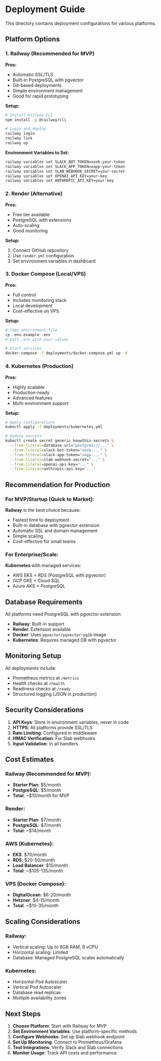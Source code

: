 # Deployment Guide

This directory contains deployment configurations for various platforms.

## Platform Options

### 1. Railway (Recommended for MVP)
**Pros:**
- Automatic SSL/TLS
- Built-in PostgreSQL with pgvector
- Git-based deployments
- Simple environment management
- Good for rapid prototyping

**Setup:**
```bash
# Install Railway CLI
npm install -g @railway/cli

# Login and deploy
railway login
railway link
railway up
```

**Environment Variables to Set:**
```bash
railway variables set SLACK_BOT_TOKEN=xoxb-your-token
railway variables set SLACK_APP_TOKEN=xapp-your-token
railway variables set SLAB_WEBHOOK_SECRET=your-secret
railway variables set OPENAI_API_KEY=your-key
railway variables set ANTHROPIC_API_KEY=your-key
```

### 2. Render (Alternative)
**Pros:**
- Free tier available
- PostgreSQL with extensions
- Auto-scaling
- Good monitoring

**Setup:**
1. Connect GitHub repository
2. Use `render.yml` configuration
3. Set environment variables in dashboard

### 3. Docker Compose (Local/VPS)
**Pros:**
- Full control
- Includes monitoring stack
- Local development
- Cost-effective on VPS

**Setup:**
```bash
# Copy environment file
cp .env.example .env
# Edit .env with your values

# Start services
docker-compose -f deployments/docker-compose.yml up -d
```

### 4. Kubernetes (Production)
**Pros:**
- Highly scalable
- Production-ready
- Advanced features
- Multi-environment support

**Setup:**
```bash
# Apply configurations
kubectl apply -f deployments/kubernetes.yml

# Update secrets
kubectl create secret generic knowthis-secrets \
  --from-literal=database-url="postgres://..." \
  --from-literal=slack-bot-token="xoxb-..." \
  --from-literal=slack-app-token="xapp-..." \
  --from-literal=slab-webhook-secret="..." \
  --from-literal=openai-api-key="..." \
  --from-literal=anthropic-api-key="..."
```

## Recommendation for Production

### For MVP/Startup (Quick to Market):
**Railway** is the best choice because:
- Fastest time to deployment
- Built-in database with pgvector extension
- Automatic SSL and domain management
- Simple scaling
- Cost-effective for small teams

### For Enterprise/Scale:
**Kubernetes** with managed services:
- AWS EKS + RDS (PostgreSQL with pgvector)
- GCP GKE + Cloud SQL
- Azure AKS + PostgreSQL

## Database Requirements

All platforms need PostgreSQL with pgvector extension:
- **Railway**: Built-in support
- **Render**: Extension available
- **Docker**: Uses `pgvector/pgvector:pg16` image
- **Kubernetes**: Requires managed DB with pgvector

## Monitoring Setup

All deployments include:
- Prometheus metrics at `/metrics`
- Health checks at `/health`
- Readiness checks at `/ready`
- Structured logging (JSON in production)

## Security Considerations

1. **API Keys**: Store in environment variables, never in code
2. **HTTPS**: All platforms provide SSL/TLS
3. **Rate Limiting**: Configured in middleware
4. **HMAC Verification**: For Slab webhooks
5. **Input Validation**: In all handlers

## Cost Estimates

### Railway (Recommended for MVP):
- **Starter Plan**: $5/month
- **PostgreSQL**: $5/month
- **Total**: ~$10/month for MVP

### Render:
- **Starter Plan**: $7/month
- **PostgreSQL**: $7/month
- **Total**: ~$14/month

### AWS (Kubernetes):
- **EKS**: $70/month
- **RDS**: $20-50/month
- **Load Balancer**: $15/month
- **Total**: ~$105-135/month

### VPS (Docker Compose):
- **DigitalOcean**: $6-20/month
- **Hetzner**: $4-15/month
- **Total**: ~$10-35/month

## Scaling Considerations

### Railway:
- Vertical scaling: Up to 8GB RAM, 8 vCPU
- Horizontal scaling: Limited
- Database: Managed PostgreSQL scales automatically

### Kubernetes:
- Horizontal Pod Autoscaler
- Vertical Pod Autoscaler
- Database read replicas
- Multiple availability zones

## Next Steps

1. **Choose Platform**: Start with Railway for MVP
2. **Set Environment Variables**: Use platform-specific methods
3. **Configure Webhooks**: Set up Slab webhook endpoint
4. **Set Up Monitoring**: Connect to Prometheus/Grafana
5. **Test Integrations**: Verify Slack and Slab connections
6. **Monitor Usage**: Track API costs and performance